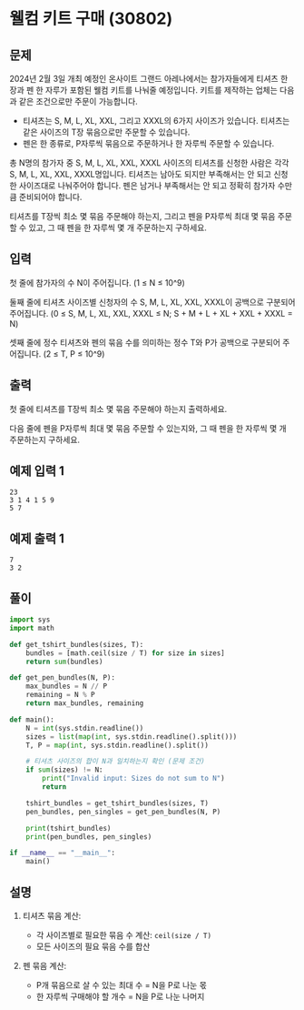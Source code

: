 # 웰컴 키트 구매 (30802)

## 문제

2024년 2월 3일 개최 예정인 온사이트 그랜드 아레나에서는 참가자들에게 티셔츠 한 장과 펜 한 자루가 포함된 웰컴 키트를 나눠줄 예정입니다. 키트를 제작하는 업체는 다음과 같은 조건으로만 주문이 가능합니다.

- 티셔츠는 S, M, L, XL, XXL, 그리고 XXXL의 6가지 사이즈가 있습니다. 티셔츠는 같은 사이즈의 T장 묶음으로만 주문할 수 있습니다.
- 펜은 한 종류로, P자루씩 묶음으로 주문하거나 한 자루씩 주문할 수 있습니다.

총 N명의 참가자 중 S, M, L, XL, XXL, XXXL 사이즈의 티셔츠를 신청한 사람은 각각 S, M, L, XL, XXL, XXXL명입니다. 티셔츠는 남아도 되지만 부족해서는 안 되고 신청한 사이즈대로 나눠주어야 합니다. 펜은 남거나 부족해서는 안 되고 정확히 참가자 수만큼 준비되어야 합니다.

티셔츠를 T장씩 최소 몇 묶음 주문해야 하는지, 그리고 펜을 P자루씩 최대 몇 묶음 주문할 수 있고, 그 때 펜을 한 자루씩 몇 개 주문하는지 구하세요.

## 입력

첫 줄에 참가자의 수 N이 주어집니다. (1 ≤ N ≤ 10^9)

둘째 줄에 티셔츠 사이즈별 신청자의 수 S, M, L, XL, XXL, XXXL이 공백으로 구분되어 주어집니다. (0 ≤ S, M, L, XL, XXL, XXXL ≤ N; S + M + L + XL + XXL + XXXL = N)

셋째 줄에 정수 티셔츠와 펜의 묶음 수를 의미하는 정수 T와 P가 공백으로 구분되어 주어집니다. (2 ≤ T, P ≤ 10^9)

## 출력

첫 줄에 티셔츠를 T장씩 최소 몇 묶음 주문해야 하는지 출력하세요.

다음 줄에 펜을 P자루씩 최대 몇 묶음 주문할 수 있는지와, 그 때 펜을 한 자루씩 몇 개 주문하는지 구하세요.

## 예제 입력 1

```
23
3 1 4 1 5 9
5 7
```

## 예제 출력 1

```
7
3 2
```

## 풀이

```python
import sys
import math

def get_tshirt_bundles(sizes, T):
    bundles = [math.ceil(size / T) for size in sizes]
    return sum(bundles)

def get_pen_bundles(N, P):
    max_bundles = N // P
    remaining = N % P
    return max_bundles, remaining

def main():
    N = int(sys.stdin.readline())
    sizes = list(map(int, sys.stdin.readline().split()))
    T, P = map(int, sys.stdin.readline().split())

    # 티셔츠 사이즈의 합이 N과 일치하는지 확인 (문제 조건)
    if sum(sizes) != N:
        print("Invalid input: Sizes do not sum to N")
        return

    tshirt_bundles = get_tshirt_bundles(sizes, T)
    pen_bundles, pen_singles = get_pen_bundles(N, P)

    print(tshirt_bundles)
    print(pen_bundles, pen_singles)

if __name__ == "__main__":
    main()
```

## 설명

1. 티셔츠 묶음 계산:

   - 각 사이즈별로 필요한 묶음 수 계산: `ceil(size / T)`
   - 모든 사이즈의 필요 묶음 수를 합산

2. 펜 묶음 계산:
   - P개 묶음으로 살 수 있는 최대 수 = N을 P로 나눈 몫
   - 한 자루씩 구매해야 할 개수 = N을 P로 나눈 나머지
